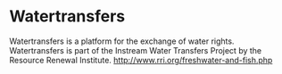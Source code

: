 Watertransfers
==============

Watertransfers is a platform for the exchange of water rights.
Watertransfers is part of the Instream Water Transfers Project by the Resource Renewal Institute.
http://www.rri.org/freshwater-and-fish.php